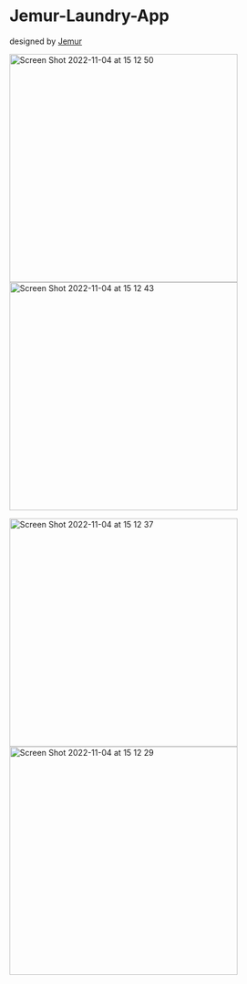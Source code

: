 # Jemur-Laundry-App

designed by [Jemur](https://www.figma.com/file/FeaROoyb208M7eIy9JnqjW/Jemur---Laundry-App-(Community)?node-id=3%3A2)

<img width ="400" alt="Screen Shot 2022-11-04 at 15 12 50" src="https://user-images.githubusercontent.com/32255088/199940828-fa3da32c-3b3e-4844-aea8-92360d9fd322.png"> <img width ="400" alt="Screen Shot 2022-11-04 at 15 12 43" src="https://user-images.githubusercontent.com/32255088/199940857-c58cb1de-bf6d-48fc-b94c-6892db72ae21.png">

<img width="400" alt="Screen Shot 2022-11-04 at 15 12 37" src="https://user-images.githubusercontent.com/32255088/199943979-9cb771ac-01f3-4175-a3fb-cfc957b41a0d.png"> <img width="400" alt="Screen Shot 2022-11-04 at 15 12 29" src="https://user-images.githubusercontent.com/32255088/199944030-0d7521fd-49b6-49b6-a425-bfe063db0a90.png">




